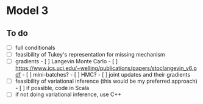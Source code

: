 # Model 3

## To do
- [ ] full conditionals
- [ ] feasibility of Tukey's representation for missing mechanism
- [ ] gradients
      - [ ] Langevin Monte Carlo
            - [ ] https://www.ics.uci.edu/~welling/publications/papers/stoclangevin_v6.pdf
            - [ ] mini-batches?
            - [ ] HMC?
      - [ ] joint updates and their gradients
- [ ] feasibility of variational inference (this would be my preferred approach)
      - [ ] if possible, code in Scala
- [ ] if not doing variational inference, use C++
